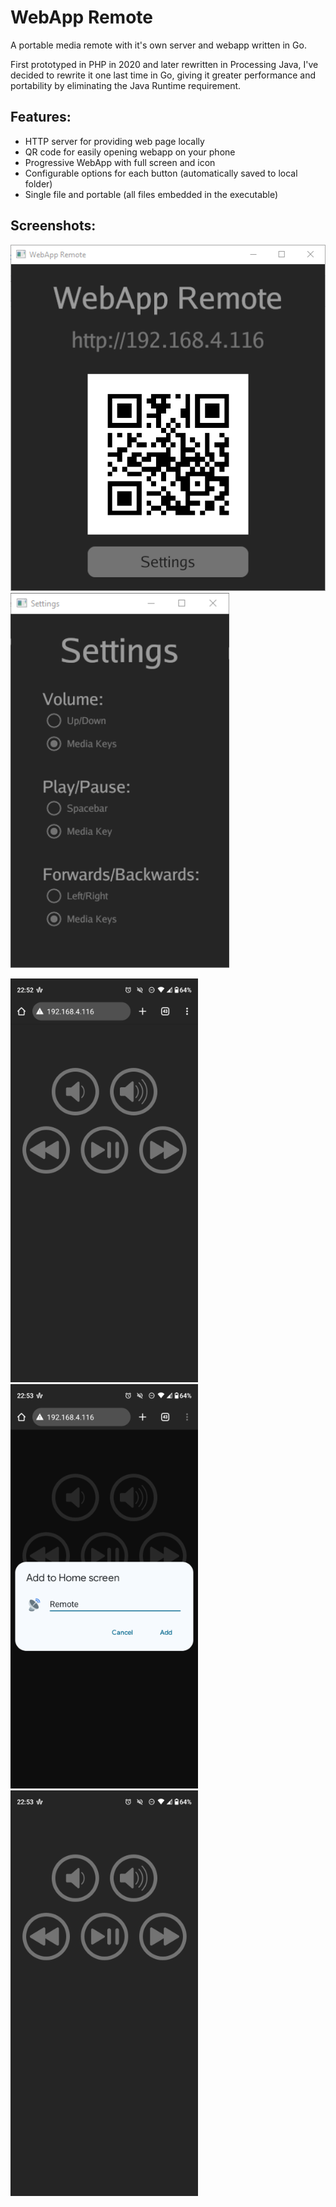 # WebApp Remote
A portable media remote with it's own server and webapp written in Go.

First prototyped in PHP in 2020 and later rewritten in Processing Java, I've decided to rewrite it one last time in Go, giving it greater performance and portability by eliminating the Java Runtime requirement.

## Features:
- HTTP server for providing web page locally
- QR code for easily opening webapp on your phone
- Progressive WebApp with full screen and icon
- Configurable options for each button (automatically saved to local folder)
- Single file and portable (all files embedded in the executable)

## Screenshots:
<img src="screenshots/main.PNG?raw=true" alt="Main screen" width="550"/> <img src="screenshots/settings.PNG?raw=true" alt="Settings page" width="350"/>

<img src="screenshots/mobile.png?raw=true" alt="Mobile Web Page" width="300"/> <img src="screenshots/add_to_home.png?raw=true" alt="Add to Home Screen" width="300"/> <img src="screenshots/webapp.png?raw=true" alt="WebApp" width="300"/>
